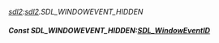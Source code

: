 _[sdl2](../../modules/sdl2/sdl2-module.md):[sdl2](../../modules/sdl2/sdl2-module.md).SDL\_WINDOWEVENT\_HIDDEN_
##### Const SDL\_WINDOWEVENT\_HIDDEN:[SDL_WindowEventID](../../modules/sdl2/sdl2-sdl_windoweventid.md)
